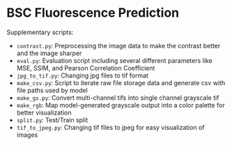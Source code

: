 # BSC Fluorescence Prediction


Supplementary scripts:
- `contrast.py`: Preprocessing the image data to make the contrast better and the image sharper
- `eval.py`: Evaluation script including several different parameters like MSE, SSIM, and Pearson Correlation Coefficient
- `jpg_to_tif.py`: Changing jpg files to tif format
- `make_csv.py`: Script to iterate raw file storage data and generate csv with file paths used by model
- `make_gs.py`: Convert multi-channel tifs into single channel grayscale tif
- `make_rgb`: Map model-generated grayscale output into a color palette for better visualization
- `split.py`: Test/Train split
- `tif_to_jpeg.py`: Changing tif files to jpeg for easy visualization of images